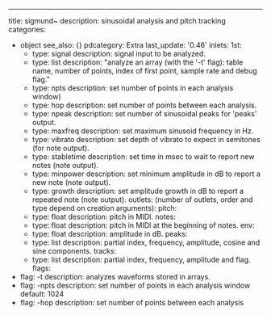 ---
title: sigmund~
description: sinusoidal analysis and pitch tracking
categories:
- object
see_also: {}
pdcategory: Extra
last_update: '0.46'
inlets:
  1st:
  - type: signal
    description: signal input to be analyzed.
  - type: list
    description: "analyze an array (with the '-t' flag): table name, number of points, index of first point, sample rate and debug flag."
  - type: npts <float>
    description: set number of points in each analysis window)
  - type: hop <float>
    description: set number of points between each analysis.
  - type: npeak <float>
    description: set number of sinusoidal peaks for 'peaks' output.
  - type: maxfreq <float>
    description: set maximum sinusoid frequency in Hz.
  - type: vibrato <float>
    description: set depth of vibrato to expect in semitones (for note output).
  - type: stabletime <float>
    description: set time in msec to wait to report new notes (note output).
  - type: minpower <float>
    description: set minimum amplitude in dB to report a new note (note output).
  - type: growth <float>
    description: set amplitude growth in dB to report a repeated note (note output).
outlets:
  (number of outlets, order and type depend on creation arguments):
  pitch:
  - type: float
    description: pitch in MIDI.
  notes:
  - type: float
    description: pitch in MIDI at the beginning of notes.
  env:
  - type: float
    description: amplitude in dB.
  peaks:
  - type: list
    description: partial index, frequency, amplitude, cosine and sine components.
  tracks:
  - type: list
    description: partial index, frequency, amplitude and flag.
flags:
- flag: -t
  description: analyzes waveforms stored in arrays.
- flag: -npts <float>
  description: set number of points in each analysis window 
  default: 1024
- flag: -hop <float>
  description: set number of points between each analysis 